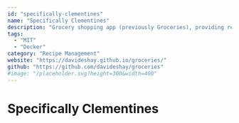 ```yaml
---
id: "specifically-clementines"
name: "Specifically Clementines"
description: "Grocery shopping app (previously Groceries), providing reliable sync with multiple users/devices (web/Android/iOS), recipes and integration with Tandoor."
tags:
  - "MIT"
  - "Docker"
category: "Recipe Management"
website: "https://davideshay.github.io/groceries/"
github: "https://github.com/davideshay/groceries"
#image: "/placeholder.svg?height=300&width=400"
---
```


# Specifically Clementines
